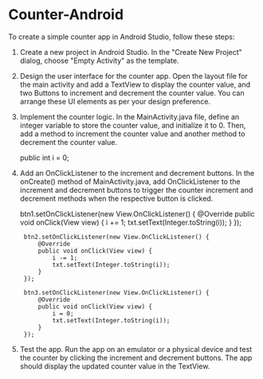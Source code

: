 # Counter-Android


To create a simple counter app in Android Studio, follow these steps:

1. Create a new project in Android Studio. In the "Create New Project" dialog, choose "Empty Activity" as the template.

2. Design the user interface for the counter app. Open the layout file for the main activity and add a TextView to display the counter value, and two Buttons to increment and decrement the counter value. You can arrange these UI elements as per your design preference.

3. Implement the counter logic. In the MainActivity.java file, define an integer variable to store the counter value, and initialize it to 0. Then, add a method to increment the counter value and another method to decrement the counter value.


      public int i = 0;
      
4. Add an OnClickListener to the increment and decrement buttons. In the onCreate() method of MainActivity.java, add OnClickListener to the increment and decrement buttons to trigger the counter increment and decrement methods when the respective button is clicked.


      btn1.setOnClickListener(new View.OnClickListener() {
            @Override
            public void onClick(View view) {
                i += 1;
                txt.setText(Integer.toString(i));
            }
        });

        btn2.setOnClickListener(new View.OnClickListener() {
            @Override
            public void onClick(View view) {
                i -= 1;
                txt.setText(Integer.toString(i));
            }
        });

        btn3.setOnClickListener(new View.OnClickListener() {
            @Override
            public void onClick(View view) {
                i = 0;
                txt.setText(Integer.toString(i));
            }
        });
        
 5. Test the app. Run the app on an emulator or a physical device and test the counter by clicking the increment and decrement buttons. The app should display the updated counter value in the TextView.

       
        
      
